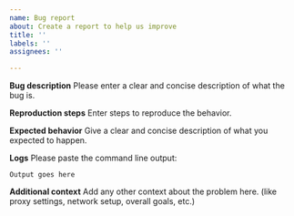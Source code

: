 ```yaml
---
name: Bug report
about: Create a report to help us improve
title: ''
labels: ''
assignees: ''

---
```


**Bug description**
Please enter a clear and concise description of what the bug is.

**Reproduction steps**
Enter steps to reproduce the behavior.

**Expected behavior**
Give a clear and concise description of what you expected to happen.

**Logs**
Please paste the command line output:

```
Output goes here
```

**Additional context**
Add any other context about the problem here. (like proxy settings, network setup, overall goals, etc.)
